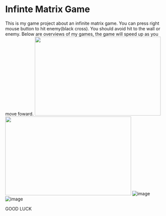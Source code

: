 # Infinte Matrix Game
This is my game project about an infinite matrix game. You can press right mouse button to hit enemy(black cross). You should avoid hit to the wall or enemy. 
Below are overviews of my games, the game will speed up as you move foward.
<img src="https://user-images.githubusercontent.com/55035176/164152848-2aff2b29-2d3a-4904-8793-f8bc0bb93cde.png" width="400" height="250" />
<img src="https://user-images.githubusercontent.com/55035176/164152904-e9b1cb0f-aee1-46cc-a677-b7d44752058d.png" width="400" height="250" />
![image](https://user-images.githubusercontent.com/55035176/164153667-9008c32c-c5ee-4da0-98fd-b58f04438d52.png)
![image](https://user-images.githubusercontent.com/55035176/164153696-60a35c5d-858c-4fad-9033-5655a9d4c436.png)

GOOD LUCK
